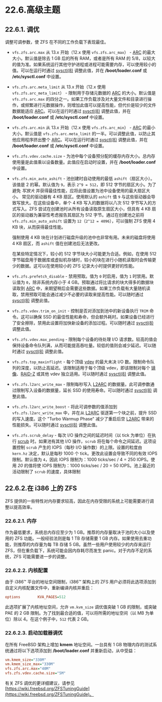 # 22.6.高级主题

## 22.6.1. 调优

调整可调参数，使 ZFS 在不同的工作负载下表现最佳。

* `vfs.zfs.arc.max` 从 13.x 开始（12.x 使用 `vfs.zfs.arc_max`） - [ARC](https://docs.freebsd.org/en/books/handbook/zfs/#zfs-term-arc) 的最大大小。默认值是除去 1 GB 后的所有 RAM，或者是所有 RAM 的 5/8，以较大的值为准。如果系统运行其他守护进程或进程可能需要内存，可以使用较小的值。可以在运行时通过 [sysctl(8)](https://man.freebsd.org/cgi/man.cgi?query=sysctl&sektion=8&format=html) 调整此值，并在 **/boot/loader.conf** 或 **/etc/sysctl.conf** 中设置。
* `vfs.zfs.arc.meta_limit` 从 13.x 开始（12.x 使用 `vfs.zfs.arc_meta_limit`） - 限制用于存储元数据的 [ARC](https://docs.freebsd.org/en/books/handbook/zfs/#zfs-term-arc) 的大小。默认值是 `vfs.zfs.arc.max` 的四分之一。如果工作负载涉及对大量文件和目录进行操作，或频繁进行元数据操作，则增加此值可以提高性能，但代价是较少的文件数据能适应 [ARC](https://docs.freebsd.org/en/books/handbook/zfs/#zfs-term-arc)。可以在运行时通过 [sysctl(8)](https://man.freebsd.org/cgi/man.cgi?query=sysctl&sektion=8&format=html) 调整此值，并在 **/boot/loader.conf** 或 **/etc/sysctl.conf** 中设置。
* `vfs.zfs.arc.min` 从 13.x 开始（12.x 使用 `vfs.zfs.arc_min`） - [ARC](https://docs.freebsd.org/en/books/handbook/zfs/#zfs-term-arc) 的最小大小。默认值是 `vfs.zfs.arc.meta_limit` 的一半。可以调整此值，以防止其他应用程序挤出整个 [ARC](https://docs.freebsd.org/en/books/handbook/zfs/#zfs-term-arc)。可以在运行时通过 [sysctl(8)](https://man.freebsd.org/cgi/man.cgi?query=sysctl&sektion=8&format=html) 调整此值，并在 **/boot/loader.conf** 或 **/etc/sysctl.conf** 中设置。
* `vfs.zfs.vdev.cache.size` - 为池中每个设备预分配的缓存内存大小。总内存使用量是此值乘以设备数量。此值应在启动时设置，并在 **/boot/loader.conf** 中设置。
* `vfs.zfs.min_auto_ashift` - 池创建时自动使用的最低 `ashift`（扇区大小）。该值是 2 的幂。默认值为 `9`，表示 `2^9 = 512`，即 512 字节的扇区大小。为了避免 *写放大* 并获得最佳性能，应将此值设置为池中设备使用的最大扇区大小。
  常见的驱动器有 4 KB 扇区。使用默认的 `ashift` 值 `9` 与这些驱动器会导致写放大。在这些设备中，单个 4 KB 写入的数据将以八次 512 字节写入的方式写入。ZFS 尝试在创建池时从所有设备读取原生扇区大小，但具有 4 KB 扇区的驱动器为兼容性考虑报告其扇区为 512 字节。通过在创建池之前将 `vfs.zfs.min_auto_ashift` 设置为 `12`（`2^12 = 4096`），可以强制 ZFS 使用 4 KB 块，从而获得最佳性能。
  
  强制使用 4 KB 块在计划进行磁盘升级的池中也非常有用。未来的磁盘将使用 4 KB 扇区，而 `ashift` 值在创建池后无法更改。
  
  在某些特定情况下，较小的 512 字节块大小可能更为合适。例如，在使用 512 字节磁盘用于数据库或虚拟机存储时，较小的块在进行小随机读取时会传输更少的数据。这可以在使用较小的 ZFS 记录大小时提供更好的性能。
* `vfs.zfs.prefetch_disable` - 禁用预取。值为 `0` 时启用，值为 `1` 时禁用。默认值为 `0`，除非系统内存小于 4 GB。预取通过将比请求的块大得多的数据块读取到 [ARC](https://docs.freebsd.org/en/books/handbook/zfs/#zfs-term-arc) 中，来期望稍后会需要这些数据。如果工作负载有大量随机读取，禁用预取可能会通过减少不必要的读取来提高性能。可以随时通过 [sysctl(8)](https://man.freebsd.org/cgi/man.cgi?query=sysctl&sektion=8&format=html) 调整此值。
* `vfs.zfs.vdev.trim_on_init` - 控制是否对添加到池中的新设备执行 `TRIM` 命令。这可以确保 SSD 的最佳性能和寿命，但会额外耗时。如果设备已经进行了安全擦除，禁用此设置将加快新设备的添加过程。可以随时通过 [sysctl(8)](https://man.freebsd.org/cgi/man.cgi?query=sysctl&sektion=8&format=html) 调整此值。
* `vfs.zfs.vdev.max_pending` - 限制每个设备的待处理 I/O 请求数。较高的值会保持设备命令队列满，从而可能提高吞吐量。较低的值则会减少延迟。可以随时通过 [sysctl(8)](https://man.freebsd.org/cgi/man.cgi?query=sysctl&sektion=8&format=html) 调整此值。
* `vfs.zfs.top_maxinflight` - 每个顶级 [vdev](https://docs.freebsd.org/en/books/handbook/zfs/#zfs-term-vdev) 的最大未决 I/O 数。限制命令队列的深度，以防止高延迟。该限制适用于每个顶级 vdev，即该限制对每个 [镜像](https://docs.freebsd.org/en/books/handbook/zfs/#zfs-term-vdev-mirror)、[RAID-Z](https://docs.freebsd.org/en/books/handbook/zfs/#zfs-term-vdev-raidz) 或其他 vdev 独立适用。可以随时通过 [sysctl(8)](https://man.freebsd.org/cgi/man.cgi?query=sysctl&sektion=8&format=html) 调整此值。
* `vfs.zfs.l2arc_write_max` - 限制每秒写入 [L2ARC](https://docs.freebsd.org/en/books/handbook/zfs/#zfs-term-l2arc) 的数据量。此可调参数通过限制写入设备的数据量，延长 SSD 的使用寿命。可以随时通过 [sysctl(8)](https://man.freebsd.org/cgi/man.cgi?query=sysctl&sektion=8&format=html) 调整此值。
* `vfs.zfs.l2arc_write_boost` - 将此可调参数的值添加到 `vfs.zfs.l2arc_write_max` 中，并在从 [L2ARC](https://docs.freebsd.org/en/books/handbook/zfs/#zfs-term-l2arc) 驱逐第一个块之前，提升 SSD 的写入速度。这个 "Turbo Warmup Phase" 减少了重启后空 [L2ARC](https://docs.freebsd.org/en/books/handbook/zfs/#zfs-term-l2arc) 带来的性能损失。可以随时通过 [sysctl(8)](https://man.freebsd.org/cgi/man.cgi?query=sysctl&sektion=8&format=html) 调整此值。
* `vfs.zfs.scrub_delay` - 每次 I/O 操作之间的延迟时间（以 tick 为单位）在执行 [scrub](https://docs.freebsd.org/en/books/handbook/zfs/#zfs-term-scrub) 时。如果池有其他 I/O 操作，`scrub` 将在每个命令之间延迟。这项设置控制 `scrub` 产生的 IOPS（每秒 I/O 操作数）的上限。设置的粒度由 `kern.hz` 决定，默认是每秒 1000 个 tick。更改此设置会导致不同的有效 IOPS 限制。默认值为 `4`，因此 IOPS 限制为：1000 ticks/sec / 4 = 250 IOPS。使用 *20* 的值将使 IOPS 限制为：1000 ticks/sec / 20 = 50 IOPS。池上最近的活动限制了 `scrub` 的速度，具体限制

## 22.6.2.在 i386 上的 ZFS

ZFS 提供的一些特性对内存要求较高，因此在内存受限的系统上可能需要进行调整以提高效率。

### 22.6.2.1. 内存

作为最低要求，系统总内存应至少为 1 GB。推荐的内存量取决于池的大小以及使用的 ZFS 功能。一般经验法则是每 1 TB 存储需要 1 GB 内存。如果使用去重功能，则推荐的内存量为每 TB 存储 5 GB。虽然一些用户使用较少的内存来运行 ZFS，但在重负载下，系统可能会因内存耗尽而发生 panic。对于内存不足的系统，ZFS 可能需要进一步的调整。

### 22.6.2.2. 内核配置

由于 i386™ 平台的地址空间限制，i386™ 架构上的 ZFS 用户必须将此选项添加到自定义内核配置文件中，重新编译内核并重启：

```ini
options        KVA_PAGES=512
```

此选项扩展了内核地址空间，允许 `vm.kvm_size` 调优值突破 1 GB 的限制，或突破 PAE 的 2 GB 限制。为了找到最合适的值，可以将所需的地址空间（以 MB 为单位）除以 4。在这个例子中，`512` 代表 2 GB。

### 22.6.2.3. 启动加载器调优

在所有 FreeBSD 架构上增加 **kmem** 地址空间。一台具有 1 GB 物理内存的测试系统通过将以下选项添加到 **/boot/loader.conf** 并重新启动，从中受益：

```ini
vm.kmem_size="330M"
vm.kmem_size_max="330M"
vfs.zfs.arc.max="40M"
vfs.zfs.vdev.cache.size="5M"
```

有关 ZFS 调优的更详细建议，请参见 [https://wiki.freebsd.org/ZFSTuningGuide](https://wiki.freebsd.org/ZFSTuningGuide)。
